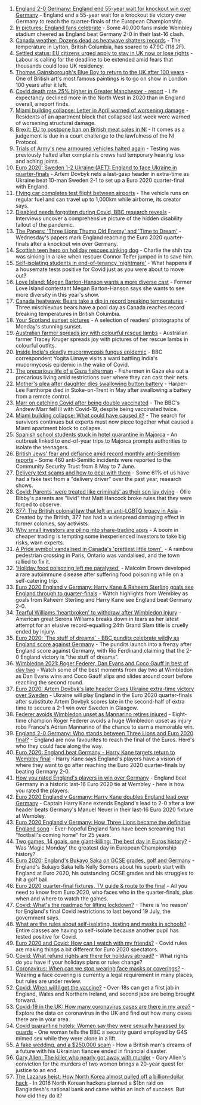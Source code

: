 1. [England 2-0 Germany: England end 55-year wait for knockout win over Germany](https://www.bbc.co.uk/sport/football/51198606) - England end a 55-year wait for a knockout tie victory over Germany to reach the quarter-finals of the European Championship.
2. [In pictures: England fans celebrate](https://www.bbc.co.uk/news/uk-57657990) - Some 40,000 fans inside Wembley stadium cheered as England beat Germany 2-0 in their last-16 clash.
3. [Canada weather: Dozens dead as heatwave shatters records](https://www.bbc.co.uk/news/world-us-canada-57654133) - The temperature in Lytton, British Columbia, has soared to 47.9C (118.2F).
4. [Settled status: EU citizens urged apply to stay in UK now or lose rights](https://www.bbc.co.uk/news/uk-politics-57657520) - Labour is calling for the deadline to be extended amid fears that thousands could lose UK residency.
5. [Thomas Gainsborough's Blue Boy to return to the UK after 100 years](https://www.bbc.co.uk/news/entertainment-arts-57649531) - One of British art's most famous paintings is to go on show in London 100 years after it left.
6. [Covid death rate 25% higher in Greater Manchester - report](https://www.bbc.co.uk/news/health-57658479) - Life expectancy declined more in the North West in 2020 than in England overall, a report finds.
7. [Miami building collapse: Letter in April warned of worsening damage](https://www.bbc.co.uk/news/world-us-canada-57659311) - Residents of an apartment block that collapsed last week were warned of worsening structural damage.
8. [Brexit: EU to postpone ban on British meat sales in NI](https://www.bbc.co.uk/news/uk-northern-ireland-57644497) - It comes as a judgement is due in a court challenge to the lawfulness of the NI Protocol.
9. [Trials of Army's new armoured vehicles halted again](https://www.bbc.co.uk/news/uk-57659847) - Testing was previously halted after complaints crews had temporary hearing loss and aching joints.
10. [Euro 2020: Sweden 1-2 Ukraine (AET): England to face Ukraine in quarter-finals](https://www.bbc.co.uk/sport/football/51198613) - Artem Dovbyk nets a last-gasp header in extra-time as Ukraine beat 10-man Sweden 2-1 to set up a Euro 2020 quarter-final with England.
11. [Flying car completes test flight between airports](https://www.bbc.co.uk/news/technology-57651843) - The vehicle runs on regular fuel and can travel up to 1,000km while airborne, its creator says.
12. [Disabled needs forgotten during Covid, BBC research reveals](https://www.bbc.co.uk/news/uk-57652173) - Interviews uncover a comprehensive picture of the hidden disability fallout of the pandemic.
13. [The Papers: 'Three Lions Thump Old Enemy' and 'Time to Dream'](https://www.bbc.co.uk/news/blogs-the-papers-57660473) - Wednesday's papers mark England reaching the Euro 2020 quarter-finals after a knockout win over Germany.
14. [Scottish teen hero on holiday rescues sinking dog](https://www.bbc.co.uk/news/uk-wales-57653931) - Charlie the shih tzu was sinking in a lake when rescuer Connor Telfer jumped in to save him.
15. [Self-isolating students in end-of-tenancy 'nightmare'](https://www.bbc.co.uk/news/newsbeat-57644652) - What happens if a housemate tests positive for Covid just as you were about to move out?
16. [Love Island: Megan Barton-Hanson wants a more diverse cast](https://www.bbc.co.uk/news/entertainment-arts-57649495) - Former Love Island contestant Megan Barton-Hanson says she wants to see more diversity in this year's show.
17. [Canada heatwave: Bears take a dip in record breaking temperatures](https://www.bbc.co.uk/news/world-us-canada-57651894) - Three mischievous bears have a pool day as Canada reaches record breaking temperatures in British Columbia.
18. [Your Scotland sunset pictures](https://www.bbc.co.uk/news/uk-scotland-57651156) - A selection of readers' photographs of Monday's stunning sunset.
19. [Australian farmer spreads joy with colourful rescue lambs](https://www.bbc.co.uk/news/world-australia-57633456) - Australian farmer Tracey Kruger spreads joy with pictures of her rescue lambs in colourful outfits.
20. [Inside India's deadly mucormycosis fungus epidemic](https://www.bbc.co.uk/news/world-asia-india-57643738) - BBC correspondent Yogita Limaye visits a ward battling India's mucormycosis epidemic in the wake of Covid.
21. [The precarious life of a Gaza fisherman](https://www.bbc.co.uk/news/world-middle-east-57643737) - Fishermen in Gaza eke out a precarious living amid restrictions over where they can cast their nets.
22. [Mother's plea after daughter dies swallowing button battery](https://www.bbc.co.uk/news/uk-57614838) - Harper-Lee Fanthorpe died in Stoke-on-Trent in May after swallowing a battery from a remote control.
23. [Marr on catching Covid after being double vaccinated](https://www.bbc.co.uk/news/health-57640550) - The BBC's Andrew Marr fell ill with Covid-19, despite being vaccinated twice.
24. [Miami building collapse: What could have caused it?](https://www.bbc.co.uk/news/world-us-canada-57651025) - The search for survivors continues but experts must now piece together what caused a Miami apartment block to collapse.
25. [Spanish school students stuck in hotel quarantine in Majorca](https://www.bbc.co.uk/news/world-europe-57635377) - An outbreak linked to end-of-year trips to Majorca prompts authorities to isolate the teenagers.
26. [British Jews' fear and defiance amid record monthly anti-Semitism reports](https://www.bbc.co.uk/news/uk-57339266) - Some 460 anti-Semitic incidents were reported to the Community Security Trust from 8 May to 7 June.
27. [Delivery text scams and how to deal with them](https://www.bbc.co.uk/news/newsbeat-57654967) - Some 61% of us have had a fake text from a "delivery driver" over the past year, research shows.
28. [Covid: Parents 'were treated like criminals' as their son lay dying](https://www.bbc.co.uk/news/uk-england-essex-57503382) - Ollie Bibby's parents are "livid" that Matt Hancock broke rules that they were forced to observe.
29. [377: The British colonial law that left an anti-LGBTQ legacy in Asia](https://www.bbc.co.uk/news/world-asia-57606847) - Created by the British, 377 has had a widespread damaging effect in former colonies, say activists.
30. [Why small investors are piling into share-trading apps](https://www.bbc.co.uk/news/business-57466918) - A boom in cheaper trading is tempting some inexperienced investors to take big risks, warn experts.
31. [A Pride symbol vandalised in Canada's 'prettiest little town' ](https://www.bbc.co.uk/news/world-us-canada-57616677) - A rainbow pedestrian crossing in Paris, Ontario was vandalised, and the town rallied to fix it.
32. ['Holiday food poisoning left me paralysed'](https://www.bbc.co.uk/news/uk-scotland-edinburgh-east-fife-57598624) - Malcolm Brown developed a rare autoimmune disease after suffering food poisoning while on a self-catering trip.
33. [Euro 2020 England v Germany: Harry Kane & Raheem Sterling goals see England through to quarter-finals](https://www.bbc.co.uk/sport/av/football/57659210) - Watch highlights from Wembley as goals from Raheem Sterling and Harry Kane see England beat Germany 2-0.
34. [Tearful Williams 'heartbroken' to withdraw after Wimbledon injury](https://www.bbc.co.uk/sport/tennis/57656647) - American great Serena Williams breaks down in tears as her latest attempt for an elusive record-equalling 24th Grand Slam title is cruelly ended by injury.
35. [Euro 2020: 'The stuff of dreams' - BBC pundits celebrate wildly as England score against Germany](https://www.bbc.co.uk/sport/av/football/57659702) - The pundits launch into a frenzy after England score against Germany, with Rio Ferdinand claiming that the 2-0 England victory is "the stuff of dreams".
36. [Wimbledon 2021: Roger Federer, Dan Evans and Coco Gauff in best of day two](https://www.bbc.co.uk/sport/av/tennis/57655463) - Watch some of the best moments from day two at Wimbledon as Dan Evans wins and Coco Gauff slips and slides around court before reaching the second round.
37. [Euro 2020: Artem Dovbyk's late header Gives Ukraine extra-time victory over Sweden](https://www.bbc.co.uk/sport/av/football/57660665) - Ukraine will play England in the Euro 2020 quarter-finals after substitute Artem Dovbyk scores late in the second-half of extra time to secure a 2-1 win over Sweden in Glasgow.
38. [Federer avoids Wimbledon upset as Mannarino retires injured](https://www.bbc.co.uk/sport/tennis/57647106) - Eight-time champion Roger Federer avoids a huge Wimbledon upset as injury robs France's Adrian Mannarino of the chance to earn a memorable win.
39. [England 2-0 Germany: Who stands between Three Lions and Euro 2020 final?](https://www.bbc.co.uk/sport/football/57638163) - England are now favourites to reach the final of the Euros. Here's who they could face along the way.
40. [Euro 2020: England beat Germany - Harry Kane targets return to Wembley final](https://www.bbc.co.uk/sport/football/57658629) - Harry Kane says England's players have a vision of where they want to go after reaching the Euro 2020 quarter-finals by beating Germany 2-0.
41. [How you rated England's players in win over Germany](https://www.bbc.co.uk/sport/football/51198971) - England beat Germany in a historic last-16 Euro 2020 tie at Wembley - here is how you rated the players.
42. [Euro 2020 England v Germany: Harry Kane doubles England lead over Germany](https://www.bbc.co.uk/sport/av/football/57659206) - Captain Harry Kane extends England's lead to 2-0 after a low header beats Germany's Manuel Neuer in their last-16 Euro 2020 fixture at Wembley.
43. [Euro 2020 England v Germany: How Three Lions became the definitive England song](https://www.bbc.co.uk/news/newsbeat-44711564) - Ever-hopeful England fans have been screaming that "football's coming home" for 25 years.
44. [Two games, 14 goals, one giant-killing: The best day in Euros history?](https://www.bbc.co.uk/sport/football/57646653) - Was 'Magic Monday' the greatest day in European Championship history?
45. [Euro 2020: England's Bukayo Saka on GCSE grades, golf and Germany](https://www.bbc.co.uk/sport/av/football/57623526) - England's Bukayo Saka tells Kelly Somers about his superb start with England at Euro 2020, his outstanding GCSE grades and his struggles to hit a golf ball.
46. [Euro 2020 quarter-final fixtures, TV guide & route to the final](https://www.bbc.co.uk/sport/football/57516261) - All you need to know from Euro 2020, who faces who in the quarter-finals, plus when and where to watch the games.
47. [Covid: What's the roadmap for lifting lockdown?](https://www.bbc.co.uk/news/explainers-52530518) - There is 'no reason' for England's final Covid restrictions to last beyond 19 July, the government says.
48. [What are the rules about self-isolating, testing and masks in schools?](https://www.bbc.co.uk/news/education-51643556) - Entire classes are having to self-isolate because another pupil has tested positive for Covid.
49. [Euro 2020 and Covid: How can I watch with my friends?](https://www.bbc.co.uk/news/uk-57386719) - Covid rules are making things a bit different for Euro 2020 spectators.
50. [Covid: What refund rights are there for holidays abroad?](https://www.bbc.co.uk/news/business-51615412) - What rights do you have if your holidays plans or rules change?
51. [Coronavirus: When can we stop wearing face masks or coverings?](https://www.bbc.co.uk/news/health-51205344) - Wearing a face covering is currently a legal requirement in many places, but rules are under review.
52. [Covid: When will I get the vaccine?](https://www.bbc.co.uk/news/health-55045639) - Over-18s can get a first jab in England, Wales and Northern Ireland, and second jabs are being brought forward.
53. [Covid-19 in the UK: How many coronavirus cases are there in my area?](https://www.bbc.co.uk/news/uk-51768274) - Explore the data on coronavirus in the UK and find out how many cases there are in your area.
54. [Covid quarantine hotels: Women say they were sexually harassed by guards](https://www.bbc.co.uk/news/stories-57609164) - One woman tells the BBC a security guard employed by G4S mimed sex while they were alone in a lift.
55. [A fake wedding, and a $250,000 scam](https://www.bbc.co.uk/news/world-europe-57358241) - How a British man's dreams of a future with his Ukrainian fiancee ended in financial disaster.
56. [Gary Allen: The killer who nearly got away with murder](https://www.bbc.co.uk/news/uk-england-57331321) - Gary Allen's conviction for the murders of two women brings a 20-year quest for justice to an end.
57. [The Lazarus heist: How North Korea almost pulled off a billion-dollar hack](https://www.bbc.co.uk/news/stories-57520169) - In 2016 North Korean hackers planned a $1bn raid on Bangladesh's national bank and came within an inch of success. But how did they do it?
